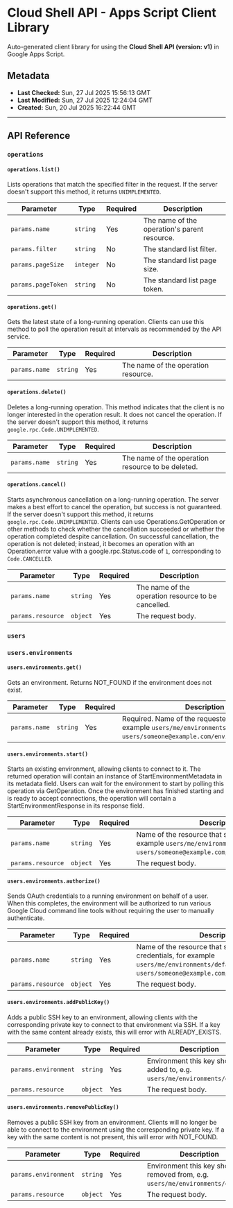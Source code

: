 # Cloud Shell API - Apps Script Client Library

Auto-generated client library for using the **Cloud Shell API (version: v1)** in Google Apps Script.

## Metadata

- **Last Checked:** Sun, 27 Jul 2025 15:56:13 GMT
- **Last Modified:** Sun, 27 Jul 2025 12:24:04 GMT
- **Created:** Sun, 20 Jul 2025 16:22:44 GMT



---

## API Reference

### `operations`

#### `operations.list()`

Lists operations that match the specified filter in the request. If the server doesn't support this method, it returns `UNIMPLEMENTED`.

| Parameter | Type | Required | Description |
|---|---|---|---|
| `params.name` | `string` | Yes | The name of the operation's parent resource. |
| `params.filter` | `string` | No | The standard list filter. |
| `params.pageSize` | `integer` | No | The standard list page size. |
| `params.pageToken` | `string` | No | The standard list page token. |

#### `operations.get()`

Gets the latest state of a long-running operation. Clients can use this method to poll the operation result at intervals as recommended by the API service.

| Parameter | Type | Required | Description |
|---|---|---|---|
| `params.name` | `string` | Yes | The name of the operation resource. |

#### `operations.delete()`

Deletes a long-running operation. This method indicates that the client is no longer interested in the operation result. It does not cancel the operation. If the server doesn't support this method, it returns `google.rpc.Code.UNIMPLEMENTED`.

| Parameter | Type | Required | Description |
|---|---|---|---|
| `params.name` | `string` | Yes | The name of the operation resource to be deleted. |

#### `operations.cancel()`

Starts asynchronous cancellation on a long-running operation. The server makes a best effort to cancel the operation, but success is not guaranteed. If the server doesn't support this method, it returns `google.rpc.Code.UNIMPLEMENTED`. Clients can use Operations.GetOperation or other methods to check whether the cancellation succeeded or whether the operation completed despite cancellation. On successful cancellation, the operation is not deleted; instead, it becomes an operation with an Operation.error value with a google.rpc.Status.code of `1`, corresponding to `Code.CANCELLED`.

| Parameter | Type | Required | Description |
|---|---|---|---|
| `params.name` | `string` | Yes | The name of the operation resource to be cancelled. |
| `params.resource` | `object` | Yes | The request body. |

### `users`

### `users.environments`

#### `users.environments.get()`

Gets an environment. Returns NOT_FOUND if the environment does not exist.

| Parameter | Type | Required | Description |
|---|---|---|---|
| `params.name` | `string` | Yes | Required. Name of the requested resource, for example `users/me/environments/default` or `users/someone@example.com/environments/default`. |

#### `users.environments.start()`

Starts an existing environment, allowing clients to connect to it. The returned operation will contain an instance of StartEnvironmentMetadata in its metadata field. Users can wait for the environment to start by polling this operation via GetOperation. Once the environment has finished starting and is ready to accept connections, the operation will contain a StartEnvironmentResponse in its response field.

| Parameter | Type | Required | Description |
|---|---|---|---|
| `params.name` | `string` | Yes | Name of the resource that should be started, for example `users/me/environments/default` or `users/someone@example.com/environments/default`. |
| `params.resource` | `object` | Yes | The request body. |

#### `users.environments.authorize()`

Sends OAuth credentials to a running environment on behalf of a user. When this completes, the environment will be authorized to run various Google Cloud command line tools without requiring the user to manually authenticate.

| Parameter | Type | Required | Description |
|---|---|---|---|
| `params.name` | `string` | Yes | Name of the resource that should receive the credentials, for example `users/me/environments/default` or `users/someone@example.com/environments/default`. |
| `params.resource` | `object` | Yes | The request body. |

#### `users.environments.addPublicKey()`

Adds a public SSH key to an environment, allowing clients with the corresponding private key to connect to that environment via SSH. If a key with the same content already exists, this will error with ALREADY_EXISTS.

| Parameter | Type | Required | Description |
|---|---|---|---|
| `params.environment` | `string` | Yes | Environment this key should be added to, e.g. `users/me/environments/default`. |
| `params.resource` | `object` | Yes | The request body. |

#### `users.environments.removePublicKey()`

Removes a public SSH key from an environment. Clients will no longer be able to connect to the environment using the corresponding private key. If a key with the same content is not present, this will error with NOT_FOUND.

| Parameter | Type | Required | Description |
|---|---|---|---|
| `params.environment` | `string` | Yes | Environment this key should be removed from, e.g. `users/me/environments/default`. |
| `params.resource` | `object` | Yes | The request body. |